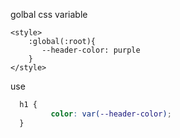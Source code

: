 golbal css variable

```svelte
<style>
    :global(:root){
       --header-color: purple
    }
</style>
```


use
```css
  h1 {
         color: var(--header-color);
  }

```
